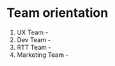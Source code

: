 # Team orientation 
 
 1. UX Team - <link to the onboarding tasks of the ux team>
   2. Dev Team - <link to onboarding tasks of the  dev team>
   3. RTT Team - <link to onboarding tasks of the RTT team>
   4. Marketing Team - <link to onboarding tasks of the marketing team>